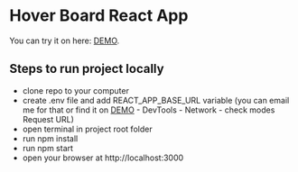 # Hover Board React App

You can try it on here: [DEMO](https://yuliabakun.github.io/react_hover-board/).

## Steps to run project locally

* clone repo to your computer
* create .env file and add REACT_APP_BASE_URL variable
(you can email me for that or find it on [DEMO](https://yuliabakun.github.io/react_hover-board/) - DevTools - Network - check modes Request URL)
* open terminal in project root folder
* run npm install
* run npm start
* open your browser at http://localhost:3000
